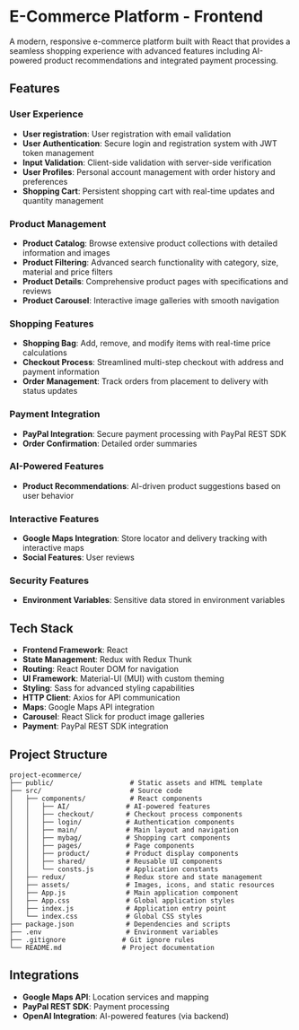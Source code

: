 # E-Commerce Platform - Frontend

A modern, responsive e-commerce platform built with React that provides a seamless shopping experience with advanced features including AI-powered product recommendations and integrated payment processing.

## Features

### User Experience

- **User registration**: User registration with email validation
- **User Authentication**: Secure login and registration system with JWT token management
- **Input Validation**: Client-side validation with server-side verification
- **User Profiles**: Personal account management with order history and preferences
- **Shopping Cart**: Persistent shopping cart with real-time updates and quantity management

### Product Management

- **Product Catalog**: Browse extensive product collections with detailed information and images
- **Product Filtering**: Advanced search functionality with category, size, material and price filters
- **Product Details**: Comprehensive product pages with specifications and reviews 
- **Product Carousel**: Interactive image galleries with smooth navigation

### Shopping Features

- **Shopping Bag**: Add, remove, and modify items with real-time price calculations
- **Checkout Process**: Streamlined multi-step checkout with address and payment information
- **Order Management**: Track orders from placement to delivery with status updates

### Payment Integration

- **PayPal Integration**: Secure payment processing with PayPal REST SDK
- **Order Confirmation**: Detailed order summaries

### AI-Powered Features

- **Product Recommendations**: AI-driven product suggestions based on user behavior

### Interactive Features

- **Google Maps Integration**: Store locator and delivery tracking with interactive maps
- **Social Features**: User reviews

### Security Features

- **Environment Variables**: Sensitive data stored in environment variables

## Tech Stack

- **Frontend Framework**: React
- **State Management**: Redux with Redux Thunk
- **Routing**: React Router DOM for navigation
- **UI Framework**: Material-UI (MUI) with custom theming
- **Styling**: Sass for advanced styling capabilities
- **HTTP Client**: Axios for API communication
- **Maps**: Google Maps API integration
- **Carousel**: React Slick for product image galleries
- **Payment**: PayPal REST SDK integration

## Project Structure

```
project-ecommerce/
├── public/                   # Static assets and HTML template
├── src/                      # Source code
│   ├── components/           # React components
│   │   ├── AI/              # AI-powered features
│   │   ├── checkout/        # Checkout process components
│   │   ├── login/           # Authentication components
│   │   ├── main/            # Main layout and navigation
│   │   ├── mybag/           # Shopping cart components
│   │   ├── pages/           # Page components
│   │   ├── product/         # Product display components
│   │   ├── shared/          # Reusable UI components
│   │   └── consts.js        # Application constants
│   ├── redux/               # Redux store and state management
│   ├── assets/              # Images, icons, and static resources
│   ├── App.js               # Main application component
│   ├── App.css              # Global application styles
│   ├── index.js             # Application entry point
│   └── index.css            # Global CSS styles
├── package.json             # Dependencies and scripts
├── .env                     # Environment variables
├── .gitignore              # Git ignore rules
└── README.md               # Project documentation
```

## Integrations
- **Google Maps API**: Location services and mapping
- **PayPal REST SDK**: Payment processing
- **OpenAI Integration**: AI-powered features (via backend)

